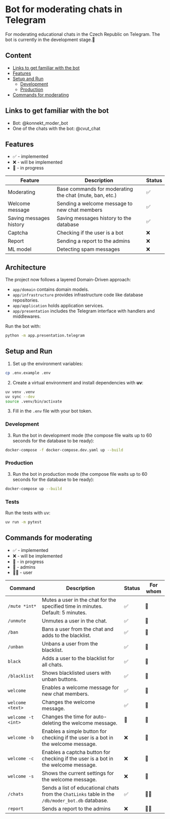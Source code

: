 # Bot for moderating chats in Telegram
For moderating educational chats in the Czech Republic on Telegram. The bot is currently in the development stage.🚧

## Content
- [Links to get familiar with the bot](#links-to-get-familiar-with-the-bot)
- [Features](#features)
- [Setup and Run](#setup-and-run)
  - [Development](#development)
  - [Production](#production)
- [Commands for moderating](#commands-for-moderating)


## Links to get familiar with the bot
- Bot: @konnekt_moder_bot
- One of the chats with the bot: @cvut_chat


## Features

* ✅ - implemented
* ❌ - will be implemented
* 🚧 - in progress

| Feature | Description | Status |
|---------|-------------|--------|
| Moderating | Base commands for moderating the chat (mute, ban, etc.) | ✅ |
| Welcome message | Sending a welcome message to new chat members | ✅ |
| Saving messages history | Saving messages history to the database | ✅ |
| Captcha | Checking if the user is a bot | ❌ |
| Report | Sending a report to the admins | ❌ |
| ML model | Detecting spam messages | ❌ |

## Architecture

The project now follows a layered Domain-Driven approach:

- `app/domain` contains domain models.
- `app/infrastructure` provides infrastructure code like database repositories.
- `app/application` holds application services.
- `app/presentation` includes the Telegram interface with handlers and middlewares.

Run the bot with:

```bash
python -m app.presentation.telegram
```


## Setup and Run
1) Set up the environment variables:
```bash
cp .env.example .env
```
2) Create a virtual environment and install dependencies with **uv**:
```bash
uv venv .venv
uv sync --dev
source .venv/bin/activate
```
3) Fill in the `.env` file with your bot token.

### Development
3) Run the bot in development mode (the compose file waits up to 60 seconds for the database to be ready):
```bash
docker-compose -f docker-compose.dev.yaml up --build
```

### Production
3) Run the bot in production mode (the compose file waits up to 60 seconds for the database to be ready):
```bash
docker-compose up --build
```

### Tests
Run the tests with uv:
```bash
uv run -m pytest
```


## Commands for moderating

* ✅ - implemented
* ❌ - will be implemented
* 🚧 - in progress
* 👮 - admins
* 🧑‍🎓 - user

| Command | Description | Status | For whom |
|---------|-------------|--------|----------|
| `/mute *int*` | Mutes a user in the chat for the specified time in minutes. Default: 5 minutes. | ✅ | 👮 |
| `/unmute` | Unmutes a user in the chat. | ✅ | 👮 |
| `/ban` | Bans a user from the chat and adds to the blacklist. | ✅ | 👮 |
| `/unban` | Unbans a user from the blacklist. | ✅ | 👮 |
| `black` | Adds a user to the blacklist for all chats. | ✅ | 👮 |
| `/blacklist` | Shows blacklisted users with unban buttons. | ✅ | 👮 |
| `welcome` | Enables a welcome message for new chat members. | ✅ | 👮 |
| `welcome <text>` | Changes the welcome message. | ✅ | 👮 |
| `welcome -t <int>` | Changes the time for auto-deleting the welcome message. | 🚧 | 👮 |
| `welcome -b` | Enables a simple button for checking if the user is a bot in the welcome message. | ❌ | 👮 |
| `welcome -c` | Enables a captcha button for checking if the user is a bot in the welcome message. | ❌ | 👮 |
| `welcome -s` | Shows the current settings for the welcome message. | ❌ | 👮 |
| `/chats` | Sends a list of educational chats from the `ChatLinks` table in the `/db/moder_bot.db` database. | ✅ | 🧑‍🎓 |
| `report` | Sends a report to the admins | ❌ | 🧑‍🎓 |
